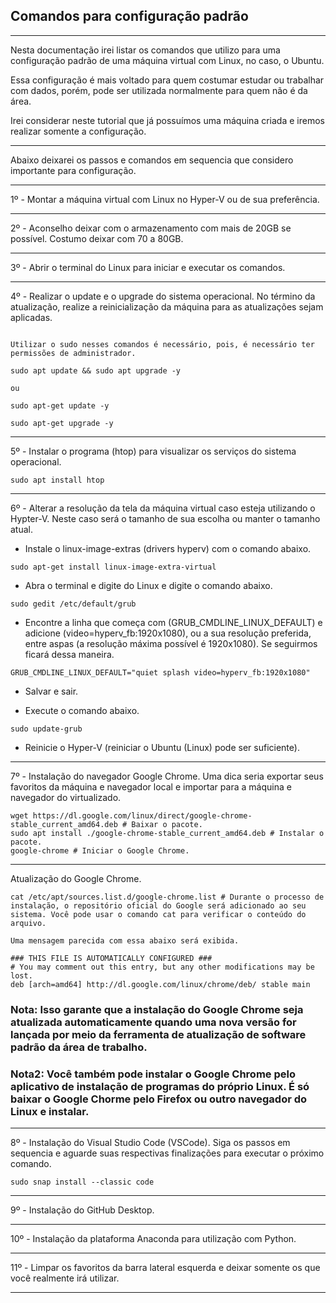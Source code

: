 ## Comandos para configuração padrão

---

Nesta documentação irei listar os comandos que utilizo para uma configuração padrão de uma máquina virtual com Linux, no caso, o Ubuntu.

Essa configuração é mais voltado para quem costumar estudar ou trabalhar com dados, porém, pode ser utilizada normalmente para quem não é da área.

Irei considerar neste tutorial que já possuímos uma máquina criada e iremos realizar somente a configuração.

---

Abaixo deixarei os passos e comandos em sequencia que considero importante para configuração.

---

1º - Montar a máquina virtual com Linux no Hyper-V ou de sua preferência.

---

2º - Aconselho deixar com o armazenamento com mais de 20GB se possível. Costumo deixar com 70 a 80GB.

---

3º - Abrir o terminal do Linux para iniciar e executar os comandos.

---

4º - Realizar o update e o upgrade do sistema operacional. No término da atualização, realize a reinicialização da máquina para as atualizações sejam aplicadas.
```linux

Utilizar o sudo nesses comandos é necessário, pois, é necessário ter permissões de administrador.

sudo apt update && sudo apt upgrade -y

ou

sudo apt-get update -y

sudo apt-get upgrade -y

```
---

5º - Instalar o programa (htop) para visualizar os serviços do sistema operacional.
```linux
sudo apt install htop
```
---

6º - Alterar a resolução da tela da máquina virtual caso esteja utilizando o Hypter-V. Neste caso será o tamanho de sua escolha ou manter o tamanho atual.

* Instale o linux-image-extras (drivers hyperv) com o comando abaixo.
```linux
sudo apt-get install linux-image-extra-virtual
```

* Abra o terminal e digite do Linux e digite o comando abaixo.
```linux
sudo gedit /etc/default/grub
```

* Encontre a linha que começa com (GRUB_CMDLINE_LINUX_DEFAULT) e adicione (video=hyperv_fb:1920x1080), ou a sua resolução preferida, entre aspas (a resolução máxima possível é 1920x1080). Se seguirmos ficará dessa maneira.
```linux
GRUB_CMDLINE_LINUX_DEFAULT="quiet splash video=hyperv_fb:1920x1080"
```
* Salvar e sair.

* Execute o comando abaixo.
```linux
sudo update-grub
```

* Reinicie o Hyper-V (reiniciar o Ubuntu (Linux) pode ser suficiente).

---

7º - Instalação do navegador Google Chrome. Uma dica seria exportar seus favoritos da máquina e navegador local e importar para a máquina e navegador do virtualizado.  
```linux
wget https://dl.google.com/linux/direct/google-chrome-stable_current_amd64.deb # Baixar o pacote.
sudo apt install ./google-chrome-stable_current_amd64.deb # Instalar o pacote.
google-chrome # Iniciar o Google Chrome.
```
---
Atualização do Google Chrome.
```linux
cat /etc/apt/sources.list.d/google-chrome.list # Durante o processo de instalação, o repositório oficial do Google será adicionado ao seu sistema. Você pode usar o comando cat para verificar o conteúdo do arquivo.
```
```linux
Uma mensagem parecida com essa abaixo será exibida.

### THIS FILE IS AUTOMATICALLY CONFIGURED ###
# You may comment out this entry, but any other modifications may be lost.
deb [arch=amd64] http://dl.google.com/linux/chrome/deb/ stable main
```

### Nota: Isso garante que a instalação do Google Chrome seja atualizada automaticamente quando uma nova versão for lançada por meio da ferramenta de atualização de software padrão da área de trabalho.

### Nota2: Você também pode instalar o Google Chrome pelo aplicativo de instalação de programas do próprio Linux. É só baixar o Google Chorme pelo Firefox ou outro navegador do Linux e instalar.
---

8º - Instalação do Visual Studio Code (VSCode). Siga os passos em sequencia e aguarde suas respectivas finalizações para executar o próximo comando.
```linux
sudo snap install --classic code
```
---

9º - Instalação do GitHub Desktop.

---

10º - Instalação da plataforma Anaconda para utilização com Python.

---

11º - Limpar os favoritos da barra lateral esquerda e deixar somente os que você realmente irá utilizar.

---


